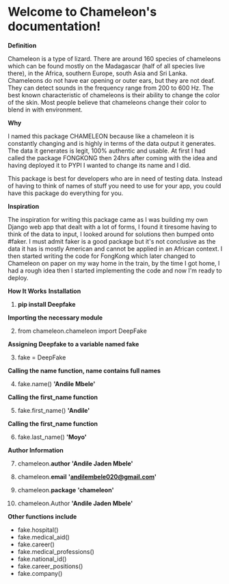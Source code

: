 **Welcome to Chameleon's documentation!**
========================================= 

**Definition**

Chameleon is a type of lizard. There are around 160 species of chameleons which can be found mostly on the Madagascar (half of all species live there), in the Africa, southern Europe, south Asia and Sri Lanka. Chameleons do not have ear opening or outer ears, but they are not deaf. They can detect sounds in the frequency range from 200 to 600 Hz. The best known characteristic of chameleons is their ability to change the color of the skin. Most people believe that chameleons change their color to blend in with environment.

**Why**

I named this package CHAMELEON because like a chameleon it is constantly changing and is highly in terms of the data output it generates. The data it generates is legit, 100% authentic and usable. At first I had called the package FONGKONG then 24hrs after coming with the idea and having deployed it to PYPI I wanted to change its name and I did. 

This package is best for developers who are in need of testing data. Instead of having to think of names of stuff you need to use for your app, you could have this package do everything for you.

**Inspiration**

The inspiration for writing this package came as I was building my own Django web app that dealt with a lot of forms, I found it tiresome having to think of the data to input, I looked around for solutions then bumped onto #faker. I must admit faker is a good package but it's not conclusive as the data it has is mostly American and cannot be applied in an African context. I then started writing the code for FongKong which later changed to Chameleon on paper on my way home in the train, by the time I got home, I had a rough idea then I started implementing the code and now I'm ready to deploy.   

**How It Works**
**Installation**

1. **pip install Deepfake**

**Importing the necessary module**

2. from chameleon.chameleon import DeepFake

**Assigning Deepfake to a variable named fake**

3. fake = DeepFake

**Calling the name function, name contains full names**

4. fake.name()
**'Andile Mbele'**

**Calling the first_name function**

5. fake.first_name()
**'Andile'**

**Calling the first_name function**

6. fake.last_name()
**'Moyo'**

**Author Information**

7. chameleon.__author__
**'Andile Jaden Mbele'**

8. chameleon.__email__
**'andilembele020@gmail.com'**

9. chameleon.__package__
**'chameleon'**

10. chameleon.Author
**'Andile Jaden Mbele'**

**Other functions include**

- fake.hospital()
- fake.medical_aid()
- fake.career()
- fake.medical_professions()
- fake.national_id()
- fake.career_positions()
- fake.company()

